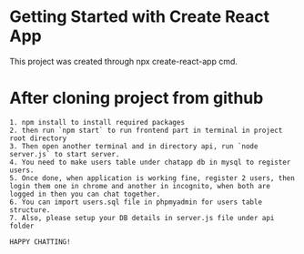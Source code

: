 # Getting Started with Create React App

This project was created through npx create-react-app cmd.

# After cloning project from github
    1. npm install to install required packages
    2. then run `npm start` to run frontend part in terminal in project root directory
    3. Then open another terminal and in directory api, run `node server.js` to start server.
    4. You need to make users table under chatapp db in mysql to register users.
    5. Once done, when application is working fine, register 2 users, then login them one in chrome and another in incognito, when both are logged in then you can chat together.
    6. You can import users.sql file in phpmyadmin for users table structure.
    7. Also, please setup your DB details in server.js file under api folder

    HAPPY CHATTING!

